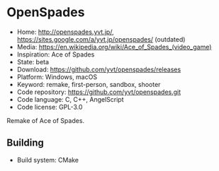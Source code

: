 # OpenSpades

- Home: http://openspades.yvt.jp/, https://sites.google.com/a/yvt.jp/openspades/ (outdated)
- Media: https://en.wikipedia.org/wiki/Ace_of_Spades_(video_game)
- Inspiration: Ace of Spades
- State: beta
- Download: https://github.com/yvt/openspades/releases
- Platform: Windows, macOS
- Keyword: remake, first-person, sandbox, shooter
- Code repository: https://github.com/yvt/openspades.git
- Code language: C, C++, AngelScript
- Code license: GPL-3.0

Remake of Ace of Spades.

## Building

- Build system: CMake
